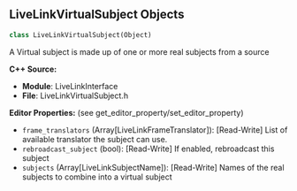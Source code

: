 ## LiveLinkVirtualSubject Objects

```python
class LiveLinkVirtualSubject(Object)
```

A Virtual subject is made up of one or more real subjects from a source

**C++ Source:**

- **Module**: LiveLinkInterface
- **File**: LiveLinkVirtualSubject.h

**Editor Properties:** (see get_editor_property/set_editor_property)

- ``frame_translators`` (Array[LiveLinkFrameTranslator]):  [Read-Write] List of available translator the subject can use.
- ``rebroadcast_subject`` (bool):  [Read-Write] If enabled, rebroadcast this subject
- ``subjects`` (Array[LiveLinkSubjectName]):  [Read-Write] Names of the real subjects to combine into a virtual subject

<a id="unreal.LiveLinkBlueprintVirtualSubject"></a>